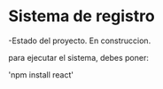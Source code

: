 <h1>Sistema de registro </h1>

-Estado del proyecto. En construccion.

para ejecutar el sistema, debes poner:

'npm install react'
